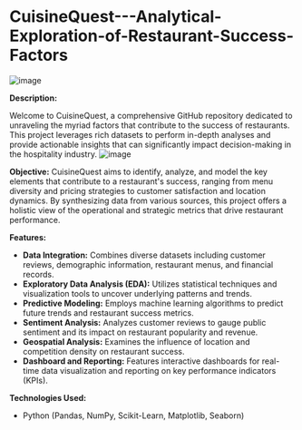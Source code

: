 # CuisineQuest---Analytical-Exploration-of-Restaurant-Success-Factors

![image](https://github.com/shwet369/CuisineQuest---Analytical-Exploration-of-Restaurant-Success-Factors/assets/136867631/5458bd6a-2001-43ce-82c6-5a0649db6b24)


**Description:**

Welcome to CuisineQuest, a comprehensive GitHub repository dedicated to unraveling the myriad factors that contribute to the success of restaurants. This project leverages rich datasets to perform in-depth analyses and provide actionable insights that can significantly impact decision-making in the hospitality industry.
![image](https://github.com/shwet369/CuisineQuest---Analytical-Exploration-of-Restaurant-Success-Factors/assets/136867631/7eeeb9c0-d4e7-42ba-9f52-e01796712ccf)

**Objective:**
CuisineQuest aims to identify, analyze, and model the key elements that contribute to a restaurant's success, ranging from menu diversity and pricing strategies to customer satisfaction and location dynamics. By synthesizing data from various sources, this project offers a holistic view of the operational and strategic metrics that drive restaurant performance.

**Features:**
- **Data Integration:** Combines diverse datasets including customer reviews, demographic information, restaurant menus, and financial records.
- **Exploratory Data Analysis (EDA):** Utilizes statistical techniques and visualization tools to uncover underlying patterns and trends.
- **Predictive Modeling:** Employs machine learning algorithms to predict future trends and restaurant success metrics.
- **Sentiment Analysis:** Analyzes customer reviews to gauge public sentiment and its impact on restaurant popularity and revenue.
- **Geospatial Analysis:** Examines the influence of location and competition density on restaurant success.
- **Dashboard and Reporting:** Features interactive dashboards for real-time data visualization and reporting on key performance indicators (KPIs).

**Technologies Used:**
- Python (Pandas, NumPy, Scikit-Learn, Matplotlib, Seaborn)


